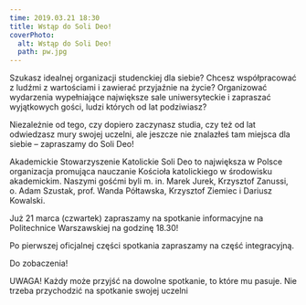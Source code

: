 ```yaml
---
time: 2019.03.21 18:30
title: Wstąp do Soli Deo!
coverPhoto:
  alt: Wstąp do Soli Deo!
  path: pw.jpg
---
```

Szukasz idealnej organizacji studenckiej dla siebie?
Chcesz współpracować z ludźmi z wartościami i zawierać przyjaźnie na życie? Organizować wydarzenia wypełniające największe sale uniwersyteckie i zapraszać wyjątkowych gości, ludzi których od lat podziwiasz? 

Niezależnie od tego, czy dopiero zaczynasz studia, czy też od lat odwiedzasz mury swojej uczelni, ale jeszcze nie znalazłeś tam miejsca dla siebie – zapraszamy do Soli Deo!

Akademickie Stowarzyszenie Katolickie Soli Deo to największa w Polsce organizacja promująca nauczanie Kościoła katolickiego w środowisku akademickim. Naszymi gośćmi byli m. in. Marek Jurek, Krzysztof Zanussi, o. Adam Szustak, prof. Wanda Półtawska, Krzysztof Ziemiec i Dariusz Kowalski. 

Już 21 marca (czwartek) zapraszamy na spotkanie informacyjne na Politechnice Warszawskiej na godzinę 18.30!

Po pierwszej oficjalnej części spotkania zapraszamy na część integracyjną.

Do zobaczenia!

UWAGA! Każdy może przyjść na dowolne spotkanie, to które mu pasuje. Nie trzeba przychodzić na spotkanie swojej uczelni
